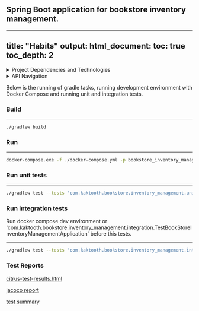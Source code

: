 ## Spring Boot application for bookstore inventory management.

---

title: "Habits"
output:
    html_document:
        toc: true
        toc_depth: 2
---

<details>
<summary>
Project Dependencies and Technologies
</summary>

Core dependencies and technologies

>[org.springframework.boot](https://spring.io/projects/spring-boot)
*- Spring Boot framework is used for creating Spring-based web application.*

>[org.hibernate.validator](https://hibernate.org/validator/)
*- Hibernate Validator used in project for validating entity fields.*

>[org.mapstruct](https://mapstruct.org/)
*- Mapstruct is used to map entities to DTO.*

>[io.grpc](https://grpc.io/)
*- gRPC framework used for fast communication between API and user.*

>[org.projectlombok](https://projectlombok.org/)
*- Lombok is used to reduce the amount of boilerplate code writing.*

>[PostgreSQL](https://www.postgresql.org/)
*- used as a storage for all books.*

>[org.flywaydb](https://flywaydb.org/)
*- used for Postgres database migrations.*

>[com.fasterxml.jackson.core](https://github.com/FasterXML/jackson)
*- Jackson used to convert object to JSON.*

>[junit 5](https://junit.org/junit5/)
*- framework used for writing unit tests.*

>[org.mockito](https://site.mockito.org/)
*- used for mocking in unit tests.*

>[org.testcontainers](https://testcontainers.com/)
*- used to create postgresdb in Docker container for tests.*

>[org.citrusframework](https://citrusframework.org/)
*- framework for creating automated integration tests.*

---



</details>

<details>
<summary>
API Navigation
</summary>

### Add Book

```
http://localhost:8080/addBook
or
https://king-prawn-app-3iiik.ondigitalocean.app/addBook
```
JSON
```
{
"title": "Effective Java",
"author": "Joshua Bloch",
"genre": "REFERENCE",
"isbn": "9786581345100",
"quantity": 6
}
```

### UPDATE BOOK
```
http://localhost:8080/updateBook
or
https://king-prawn-app-3iiik.ondigitalocean.app/updateBook
```
JSON
```
{
"title": "Java Concurrency in Practice",
"author": "Joshua Bloch",
"genre": "REFERENCE",
"isbn": "9786581345100",
"quantity": 10
}
```

### RETRIEVE BOOKS

#### BY ISBN
```
http://localhost:8080/book/BY_ISBN/9786581345100
or
https://king-prawn-app-3iiik.ondigitalocean.app/book/BY_ISBN/9786581345100
```

#### BY TITLE
```
http://localhost:8080/book/BY_TITLE/Java Concurrency in Practice
or
https://king-prawn-app-3iiik.ondigitalocean.app/book/BY_TITLE/Java Concurrency in Practice
```

#### BY AUTHOR
```
http://localhost:8080/book/BY_AUTHOR/Joshua Bloch
or
https://king-prawn-app-3iiik.ondigitalocean.app/book/BY_AUTHOR/Joshua Bloch
```

#### BY GENRE
```
http://localhost:8080/book/BY_GENRE/REFERENCE
or
https://king-prawn-app-3iiik.ondigitalocean.app/book/BY_GENRE/REFERENCE
```

---
</details>

Below is the running of gradle tasks, running development environment with Docker 
Compose and running unit and integration tests.

### Build

---
```bash
./gradlew build
```

### Run

---
```bash
docker-compose.exe -f ./docker-compose.yml -p bookstore_inventory_management_system up -d
```

### Run unit tests

---
```bash
./gradlew test --tests 'com.kaktooth.bookstore.inventory_management.unit.*'
```

### Run integration tests

Run docker compose dev environment or 'com.kaktooth.bookstore.inventory_management.integration.TestBookStoreInventoryManagementApplication' before this tests. 

---
```bash
./gradlew test --tests 'com.kaktooth.bookstore.inventory_management.integration.*'
```

### Test Reports

[citrus-test-results.html](target%2Fcitrus-reports%2Fcitrus-test-results.html)

[jacoco report](reports%2Fjacoco%2Ftest%2Fhtml%2Findex.html)

[test summary](reports%2Ftests%2Ftest%2Findex.html)